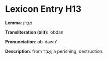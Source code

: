 # Lexicon Entry H13

**Lemma**: אׇבְדַן

**Transliteration (xlit)**: ʼobdan

**Pronunciation**: ob-dawn'

**Description**:
from אָבַד; a perishing; destruction.
